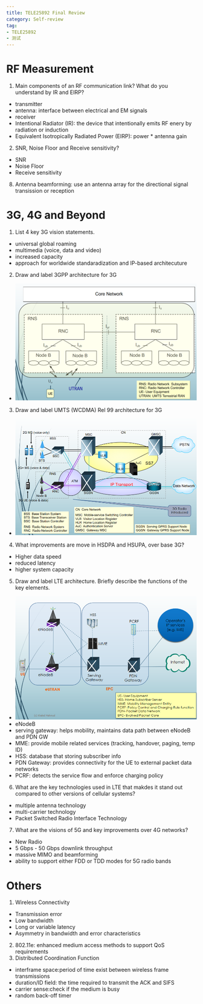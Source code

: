 ```yaml
---
title: TELE25892 Final Review
category: Self-review
tag: 
- TELE25892
- 测试
---
```

# RF Measurement
1. Main components of an RF communication link? What do you understand by IR and EIRP?
* transmitter
* antenna: interface between electrical and EM signals
* receiver
* Intentional Radiator (IR): the device that intentionally emits RF enery by radiation or induction
* Equivalent Isotropically Radiated Power (EIRP): power * antenna gain
2. SNR, Noise Floor and Receive sensitivity?
* SNR
* Noise Floor
* Receive sensitivity
8. Antenna beamforming: use an antenna array for the directional signal transission or reception

# 3G, 4G and Beyond
1. List 4 key 3G vision statements.
* universal global roaming
* multimedia (voice, data and video)
* increased capacity
* approach for worldwide standaradization and IP-based architecuture
2. Draw and label 3GPP architecture for 3G
* ![3GPP 3G](..\assets\images\post_images\tele-w14-2.png)
3. Draw and label UMTS (WCDMA) Rel 99 architecture for 3G
* ![UTMS](..\assets\images\post_images\tele-w14-1.png)
4. What improvements are move in HSDPA and HSUPA, over base 3G?
* Higher data speed
* reduced latency
* higher system capacity
5. Draw and label LTE architecture. Briefly describe the functions of the key elements.
* ![LTE](..\assets\images\post_images\tele-w14-3.png)
* eNodeB
* serving gateway: helps mobility, maintains data path between eNodeB and PDN GW
* MME: provide mobile related services (tracking, handover, paging, temp ID)
* HSS: database that storing subscriber info
* PDN Gateway: provides connectivity for the UE to external packet data networks
* PCRF: detects the service flow and enforce charging policy
6. What are the key technologies used in LTE that makdes it stand out compared to other versions of cellular systems?
* multiple antenna technology
* multi-carrier technology
* Packet Switched Radio Interface Technology
7. What are the visions of 5G and key improvements over 4G networks?
* New Radio
* 5 Gbps - 50 Gbps downlink throughput
* massive MIMO and beamforming
* ability to support either FDD or TDD modes for 5G radio bands

# Others
1. Wireless Connectivity
* Transmission error
* Low bandwidth
* Long or variable latency
* Asymmetry in bandwidth and error characteristics
2. 802.11e: enhanced medium access methods to support QoS requirements
3. Distributed Coordination Function
* interframe space:period of time exist between wireless frame transmissions
* duration/ID field: the time required to transmit the ACK and SIFS
* carrier sense:check if the medium is busy
* random back-off timer